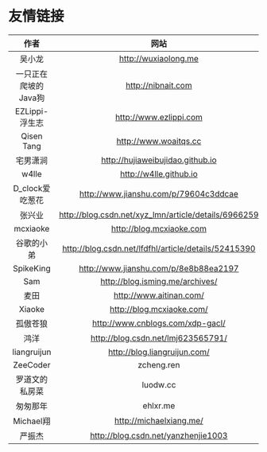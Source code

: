 
# 友情链接

|作者|网站|
|:--:|:--:|
|吴小龙|http://wuxiaolong.me|
|一只正在爬坡的Java狗|http://nibnait.com|
|EZLippi-浮生志|http://www.ezlippi.com|
|Qisen Tang|http://www.woaitqs.cc|
|宅男潇涧|http://hujiaweibujidao.github.io|
|w4lle | http://w4lle.github.io|
|D_clock爱吃葱花 |http://www.jianshu.com/p/79604c3ddcae|
|张兴业|http://blog.csdn.net/xyz_lmn/article/details/6966259|
|mcxiaoke|http://blog.mcxiaoke.com|
|谷歌的小弟|http://blog.csdn.net/lfdfhl/article/details/52415390|
|SpikeKing |http://www.jianshu.com/p/8e8b88ea2197|
|Sam|http://blog.isming.me/archives/|
|麦田|http://www.aitinan.com/|
|Xiaoke|http://blog.mcxiaoke.com/|
|孤傲苍狼|http://www.cnblogs.com/xdp-gacl/|
|鸿洋|http://blog.csdn.net/lmj623565791/|
|liangruijun|http://blog.liangruijun.com/|
|ZeeCoder|zcheng.ren|
|罗道文的私房菜|luodw.cc|
|匆匆那年|ehlxr.me|
|Michael翔|http://michaelxiang.me/|
|严振杰|http://blog.csdn.net/yanzhenjie1003|





